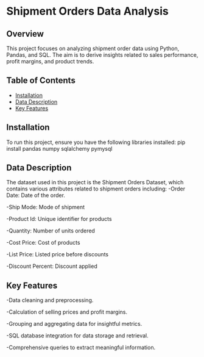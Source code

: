 # Shipment Orders Data Analysis

## Overview
This project focuses on analyzing shipment order data using Python, Pandas, and SQL. The aim is to derive insights related to sales performance, profit margins, and product trends. 

## Table of Contents
- [Installation](#installation)
- [Data Description](#data-description)
- [Key Features](#key-features)

## Installation
To run this project, ensure you have the following libraries installed:
pip install pandas numpy sqlalchemy pymysql

## Data Description
The dataset used in this project is the Shipment Orders Dataset, which contains various attributes related to shipment orders including: -Order Date: Date of the order.

-Ship Mode: Mode of shipment

-Product Id: Unique identifier for products

-Quantity: Number of units ordered 

-Cost Price: Cost of products

-List Price: Listed price before discounts

-Discount Percent: Discount applied

## Key Features
-Data cleaning and preprocessing.

-Calculation of selling prices and profit margins.

-Grouping and aggregating data for insightful metrics.

-SQL database integration for data storage and retrieval.

-Comprehensive queries to extract meaningful information.



